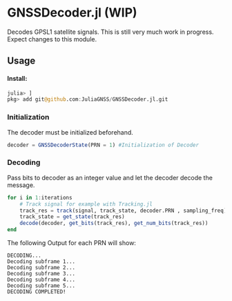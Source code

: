 # GNSSDecoder.jl (WIP)

Decodes GPSL1 satellite signals.
This is still very much work in progress. Expect changes to this module.

## Usage

#### Install: 
```julia
julia> ]
pkg> add git@github.com:JuliaGNSS/GNSSDecoder.jl.git
```

### Initialization
The decoder must be initialized beforehand.
```julia
decoder = GNSSDecoderState(PRN = 1) #Initialization of Decoder
```

### Decoding
Pass bits to decoder as an integer value and let the decoder decode the message.
```julia
for i in 1:iterations
    # Track signal for example with Tracking.jl
    track_res = track(signal, track_state, decoder.PRN , sampling_freq)
    track_state = get_state(track_res)
    decode(decoder, get_bits(track_res), get_num_bits(track_res))
end
```

The following Output for each PRN will show: 
```t
DECODING...
Decoding subframe 1...
Decoding subframe 2...
Decoding subframe 3...
Decoding subframe 4...
Decoding subframe 5...
DECODING COMPLETED!
```
